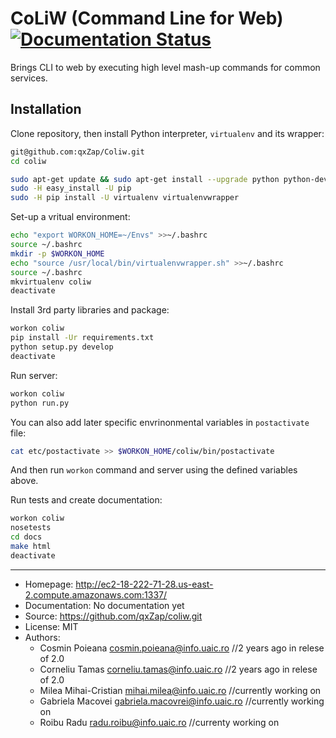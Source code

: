 # CoLiW (Command Line for Web) [![Documentation Status](https://readthedocs.org/projects/coliw/badge/?version=latest)](http://coliw.readthedocs.io/en/latest/?badge=latest)

Brings CLI to web by executing high level mash-up commands for common services.


## Installation

Clone repository, then install Python interpreter, `virtualenv` and its wrapper:
```bash
git@github.com:qxZap/Coliw.git
cd coliw

sudo apt-get update && sudo apt-get install --upgrade python python-dev python-setuptools
sudo -H easy_install -U pip
sudo -H pip install -U virtualenv virtualenvwrapper
```

Set-up a vritual environment:
```bash
echo "export WORKON_HOME=~/Envs" >>~/.bashrc
source ~/.bashrc
mkdir -p $WORKON_HOME
echo "source /usr/local/bin/virtualenvwrapper.sh" >>~/.bashrc
source ~/.bashrc
mkvirtualenv coliw
deactivate
```

Install 3rd party libraries and package:
```bash
workon coliw
pip install -Ur requirements.txt
python setup.py develop
deactivate
```

Run server:
```bash
workon coliw
python run.py
```

You can also add later specific envrinonmental variables in `postactivate` file:
```bash
cat etc/postactivate >> $WORKON_HOME/coliw/bin/postactivate
```
And then run `workon` command and server using the defined variables above.

Run tests and create documentation:
```bash
workon coliw
nosetests
cd docs
make html
deactivate
```


----

* Homepage: http://ec2-18-222-71-28.us-east-2.compute.amazonaws.com:1337/
* Documentation: No documentation yet
* Source: https://github.com/qxZap/coliw.git
* License: MIT
* Authors:
  + Cosmin Poieana <cosmin.poieana@info.uaic.ro> //2 years ago in relese of 2.0
  + Corneliu Tamas <corneliu.tamas@info.uaic.ro> //2 years ago in relese of 2.0
  + Milea Mihai-Cristian <mihai.milea@info.uaic.ro> //currently working on
  + Gabriela Macovei <gabriela.macovrei@info.uaic.ro> //currently working on
  + Roibu Radu <radu.roibu@info.uaic.ro> //currenty working on
